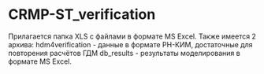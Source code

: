 # CRMP-ST_verification

Прилагается папка XLS с файлами в формате MS Excel.
Также имеется 2 архива:
hdm4verification - данные в формате РН-КИМ, достаточные для повторения расчётов ГДМ
db_results - результаты моделирования в формате MS Excel.
